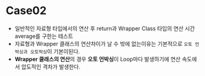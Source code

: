 # Case02
- 일반적인 자료형 타입에서의 연산 후 return과 Wrapper Class 타입의 연산 시간 average를 구한는 테스트
- 자료형과 Wrapper 클래스의 연산차이가 날 수 밖에 없는이유는 기본적으로 `오토 언박싱과 오토박싱`이 기본이된다.
- **Wrapper 클래스의 연산**의 경우 **오토 언박싱**이 Loop마다 발생하기에 연산 속도에서 압도적인 격차가 발생한다.